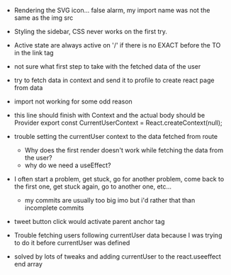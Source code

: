 - Rendering the SVG icon... false alarm, my import name was not the same as the img src

- Styling the sidebar, CSS never works on the first try.
- Active state are always active on '/' if there is no EXACT before the TO in the link tag

- not sure what first step to take with the fetched data of the user
- try to fetch data in context and send it to profile to create react page from data
- import not working for some odd reason
- this line should finish with Context and the actual body should be Provider
    export const CurrentUserContext = React.createContext(null);

- trouble setting the currentUser context to the data fetched from route
  - Why does the first render doesn't work while fetching the data from the user?
  - why do we need a useEffect?

- I often start a problem, get stuck, go for another problem, come back to the first one, get stuck again, go to another one, etc...
  - my commits are usually too big imo but i'd rather that than incomplete commits

- tweet button click would activate parent anchor tag
  <!-- https://stackoverflow.com/questions/41135443/stop-event-bubbling-of-a-button-within-an-anchor-tag -->

- Trouble fetching users following currentUser data because I was trying to do it before currentUser was defined
- solved by lots of tweaks and adding currentUser to the react.useeffect end array